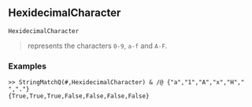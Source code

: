 ## HexidecimalCharacter

```
HexidecimalCharacter
```

> represents the characters `0-9`, `a-f` and `A-F`.

### Examples

```
>> StringMatchQ(#,HexidecimalCharacter) & /@ {"a","1","A","x","H"," ","."}
{True,True,True,False,False,False,False}
```